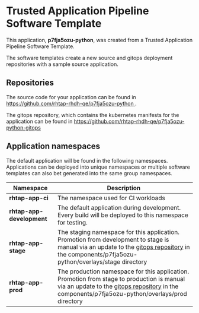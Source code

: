 # Trusted Application Pipeline Software Template

This application, **p7fja5ozu-python**, was created from a Trusted Application Pipeline Software Template.

The software templates create a new source and gitops deployment repositories with a sample source application. 

## Repositories

The source code for your application can be found in [https://github.com/rhtap-rhdh-qe/p7fja5ozu-python ](https://github.com/rhtap-rhdh-qe/p7fja5ozu-python ).
 
The gitops repository, which contains the kubernetes manifests for the application can be found in 
[https://github.com/rhtap-rhdh-qe/p7fja5ozu-python-gitops ](https://github.com/rhtap-rhdh-qe/p7fja5ozu-python-gitops ) 

## Application namespaces 

The default application will be found in the following namespaces. Applications can be deployed into unique namespaces or multiple software templates can also bet generated into the same group namespaces.  

|  Namespace   |  Description   |  
| -------- | -------- |
| **rhtap-app-ci** | The namespace used for CI workloads |
| **rhtap-app-development** | The default application during development. Every build will be deployed to this namespace for testing. |
| **rhtap-app-stage** | The staging namespace for this application. Promotion from development to stage is manual via an update to the [gitops repository](https://github.com/rhtap-rhdh-qe/p7fja5ozu-python-gitops ) in the components/p7fja5ozu-python/overlays/stage directory |
| **rhtap-app-prod** | The production namespace for this application. Promotion from stage to production is manual via an update to the [gitops repository](https://github.com/rhtap-rhdh-qe/p7fja5ozu-python-gitops ) in the components/p7fja5ozu-python/overlays/prod directory |